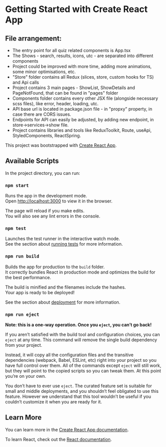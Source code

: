 

# Getting Started with Create React App
## File arrangement:
* The entry point for all quiz related components is App.tsx
* The Shows  - search, results, icons, utc - are separated into different components
* Project could be improved with more time, adding more animations, some minor optimisations, etc.
* "Store" folder contains all Redux (slices, store, custom hooks for TS) and Api calls
* Project contains 3 main pages - ShowList, ShowDetails and PageNotFound, that can be found in "pages" folder
* Components folder contains every other JSX file (alongside necessary scss files), like error, header, loading, utc.
* API base url is located in package.json file - in "propxy" property, in case there are CORS issues.
* Endpoints for API can easily be adjusted, by adding new endpoint, in store->services->show file.
* Project contains libraries and tools like ReduxToolkit, Route, useApi, StyledComponents, ReactSpring.

This project was bootstrapped with [Create React App](https://github.com/facebook/create-react-app).

## Available Scripts

In the project directory, you can run:

### `npm start`

Runs the app in the development mode.\
Open [http://localhost:3000](http://localhost:3000) to view it in the browser.

The page will reload if you make edits.\
You will also see any lint errors in the console.

### `npm test`

Launches the test runner in the interactive watch mode.\
See the section about [running tests](https://facebook.github.io/create-react-app/docs/running-tests) for more information.

### `npm run build`

Builds the app for production to the `build` folder.\
It correctly bundles React in production mode and optimizes the build for the best performance.

The build is minified and the filenames include the hashes.\
Your app is ready to be deployed!

See the section about [deployment](https://facebook.github.io/create-react-app/docs/deployment) for more information.

### `npm run eject`

**Note: this is a one-way operation. Once you `eject`, you can’t go back!**

If you aren’t satisfied with the build tool and configuration choices, you can `eject` at any time. This command will remove the single build dependency from your project.

Instead, it will copy all the configuration files and the transitive dependencies (webpack, Babel, ESLint, etc) right into your project so you have full control over them. All of the commands except `eject` will still work, but they will point to the copied scripts so you can tweak them. At this point you’re on your own.

You don’t have to ever use `eject`. The curated feature set is suitable for small and middle deployments, and you shouldn’t feel obligated to use this feature. However we understand that this tool wouldn’t be useful if you couldn’t customize it when you are ready for it.

## Learn More

You can learn more in the [Create React App documentation](https://facebook.github.io/create-react-app/docs/getting-started).

To learn React, check out the [React documentation](https://reactjs.org/).
